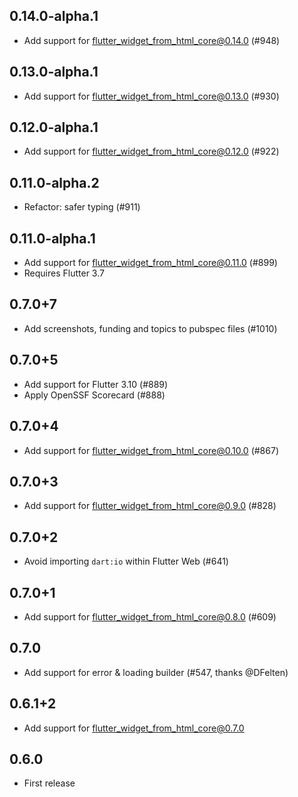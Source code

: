 ## 0.14.0-alpha.1

- Add support for flutter_widget_from_html_core@0.14.0 (#948)

## 0.13.0-alpha.1

- Add support for flutter_widget_from_html_core@0.13.0 (#930)

## 0.12.0-alpha.1

- Add support for flutter_widget_from_html_core@0.12.0 (#922)

## 0.11.0-alpha.2

- Refactor: safer typing (#911)

## 0.11.0-alpha.1

- Add support for flutter_widget_from_html_core@0.11.0 (#899)
- Requires Flutter 3.7

## 0.7.0+7

- Add screenshots, funding and topics to pubspec files (#1010)

## 0.7.0+5

- Add support for Flutter 3.10 (#889)
- Apply OpenSSF Scorecard (#888)

## 0.7.0+4

- Add support for flutter_widget_from_html_core@0.10.0 (#867)

## 0.7.0+3

- Add support for flutter_widget_from_html_core@0.9.0 (#828)

## 0.7.0+2

- Avoid importing `dart:io` within Flutter Web (#641)

## 0.7.0+1

- Add support for flutter_widget_from_html_core@0.8.0 (#609)

## 0.7.0

- Add support for error & loading builder (#547, thanks @DFelten)

## 0.6.1+2

- Add support for flutter_widget_from_html_core@0.7.0

## 0.6.0

- First release
